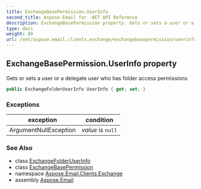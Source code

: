 ```yaml
---
title: ExchangeBasePermission.UserInfo
second_title: Aspose.Email for .NET API Reference
description: ExchangeBasePermission property. Gets or sets a user or a delegate user who has folder access permissions
type: docs
weight: 80
url: /net/aspose.email.clients.exchange/exchangebasepermission/userinfo/
---
```

## ExchangeBasePermission.UserInfo property

Gets or sets a user or a delegate user who has folder access permissions

```csharp
public ExchangeFolderUserInfo UserInfo { get; set; }
```

### Exceptions

| exception | condition |
| --- | --- |
| ArgumentNullException | *value* is `null` |

### See Also

* class [ExchangeFolderUserInfo](../../exchangefolderuserinfo/)
* class [ExchangeBasePermission](../)
* namespace [Aspose.Email.Clients.Exchange](../../exchangebasepermission/)
* assembly [Aspose.Email](../../../)


